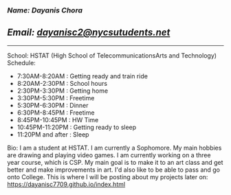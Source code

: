 ### _**Name: Dayanis Chora**_
## _**Email: dayanisc2@nycsutudents.net**_
---
School: HSTAT (High School of TelecommunicationsArts and Technology)
Schedule:
* 7:30AM-8:20AM : Getting ready and train ride
* 8:20AM-2:30PM : School hours
* 2:30PM-3:30PM : Getting home
* 3:30PM-5:30PM : Freetime
* 5:30PM-6:30PM : Dinner
* 6:30PM-8:45PM : Freetime
* 8:45PM-10:45PM : HW Time
* 10:45PM-11:20PM : Getting ready to sleep
* 11:20PM and after : Sleep

Bio: I am a student at HSTAT. I am currently a Sophomore. My main hobbies are drawing and playing video games. I am currently working on a three year course, which is CSP. My main goal is to make it to an art class and get better and make improvements in art. I'd also like to be able to pass and go onto College. This is where I will be posting about my projects later on: https://dayanisc7709.github.io/index.html
